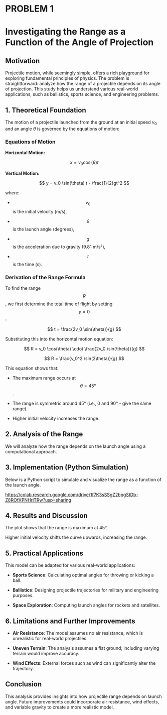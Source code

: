  # PROBLEM 1

# Investigating the Range as a Function of the Angle of Projection

## Motivation

Projectile motion, while seemingly simple, offers a rich playground for exploring fundamental principles of physics. The problem is straightforward: analyze how the range of a projectile depends on its angle of projection. This study helps us understand various real-world applications, such as ballistics, sports science, and engineering problems.

## 1. Theoretical Foundation

The motion of a projectile launched from the ground at an initial speed $v_0$ and an angle $\theta$ is governed by the equations of motion:

### Equations of Motion

**Horizontal Motion:**

$$ x = v_0 \cos(\theta) t $$

**Vertical Motion:**

$$ y = v_0 \sin(\theta) t - \frac{1}{2}gt^2 $$



where:

- $$ v_0 $$ is the initial velocity (m/s),

- $$ \theta $$ is the launch angle (degrees),

- $$ g $$ is the acceleration due to gravity (9.81 m/s²),

- $$ t $$ is the time (s).

### Derivation of the Range Formula

To find the range $$ R $$, we first determine the total time of flight by setting $$ y = 0 $$:



$$ t = \frac{2v_0 \sin(\theta)}{g} $$



Substituting this into the horizontal motion equation:



$$ R = v_0 \cos(\theta) \cdot \frac{2v_0 \sin(\theta)}{g} $$





$$ R = \frac{v_0^2 \sin(2\theta)}{g} $$



This equation shows that:


- The maximum range occurs at $$\theta = 45°$$.

- The range is symmetric around 45° (i.e., 0 and 90° -  give the same range).

- Higher initial velocity increases the range.

## 2. Analysis of the Range

We will analyze how the range depends on the launch angle using a computational approach.

## 3. Implementation (Python Simulation)

Below is a Python script to simulate and visualize the range as a function of the launch angle.

https://colab.research.google.com/drive/1f7K3sSSgZ2bpgStDb-Z8ROfXPNHrlTRw?usp=sharing

## 4. Results and Discussion

The plot shows that the range is maximum at 45°.



Higher initial velocity shifts the curve upwards, increasing the range.

## 5. Practical Applications

This model can be adapted for various real-world applications:

- **Sports Science**: Calculating optimal angles for throwing or kicking a ball.

- **Ballistics**: Designing projectile trajectories for military and engineering purposes.

- **Space Exploration**: Computing launch angles for rockets and satellites.

## 6. Limitations and Further Improvements

- **Air Resistance**: The model assumes no air resistance, which is unrealistic for real-world projectiles.

- **Uneven Terrain**: The analysis assumes a flat ground; including varying terrain would improve accuracy.

- **Wind Effects**: External forces such as wind can significantly alter the trajectory.

## Conclusion

This analysis provides insights into how projectile range depends on launch angle. Future improvements could incorporate air resistance, wind effects, and variable gravity to create a more realistic model.
